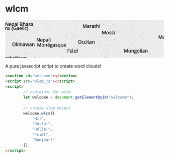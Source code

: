 # wlcm

<img src="wlcm.jpg" alt="wlcm image">

A pure javascript script to create word clouds!


```html
<section id="welcome"></section>
<script src="wlcm.js"></script>
<script>
		// container for wlcm
		let welcome = document.getElementById("welcome");

		// create wlcm object
		welcome.wlcm([
			"Hi!",
			"Hallo!",
			"Holla!",
			"Γειά!",
			"Bonjour!"
		]);
</script>
```